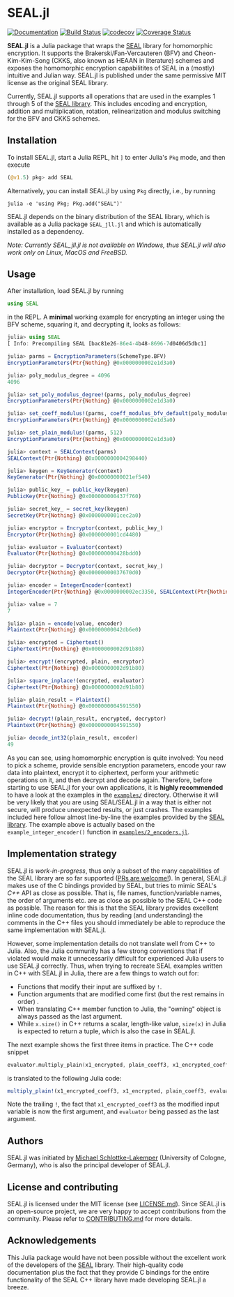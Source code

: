 # SEAL.jl

[![Documentation](https://img.shields.io/badge/docs-dev-blue.svg)](https://juliacrypto.github.io/SEAL.jl/dev)
[![Build Status](https://travis-ci.org/JuliaCrypto/SEAL.jl.svg?branch=master)](https://travis-ci.org/JuliaCrypto/SEAL.jl)
[![codecov](https://codecov.io/gh/JuliaCrypto/SEAL.jl/branch/master/graph/badge.svg?token=CCJ4EO3HW8)](https://codecov.io/gh/JuliaCrypto/SEAL.jl)
[![Coverage Status](https://coveralls.io/repos/github/JuliaCrypto/SEAL.jl/badge.svg?branch=master)](https://coveralls.io/github/JuliaCrypto/SEAL.jl?branch=master)

**SEAL.jl** is a Julia package that wraps the
[SEAL](https://github.com/microsoft/SEAL) library for homomorphic encryption. It
supports the Brakerski/Fan-Vercauteren (BFV) and Cheon-Kim-Kim-Song (CKKS, also
known as HEAAN in literature) schemes and exposes the homomorphic encryption
capabilitites of SEAL in a (mostly) intuitive and Julian way. SEAL.jl is
published under the same permissive MIT license as the original SEAL library.

Currently, SEAL.jl supports all operations that are used in the examples 1
through 5 of the
[SEAL library](https://github.com/microsoft/SEAL/tree/master/native/examples).
This includes encoding and encryption, addition and multiplication, rotation,
relinearization and modulus switching for the BFV and CKKS schemes.


## Installation
To install SEAL.jl, start a Julia REPL, hit `]` to enter Julia's `Pkg` mode, and
then execute
```julia
(@v1.5) pkg> add SEAL
```
Alternatively, you can install SEAL.jl by using `Pkg` directly, i.e., by running
```shell
julia -e 'using Pkg; Pkg.add("SEAL")'
```
SEAL.jl depends on the binary distribution of the SEAL library, which is
available as a Julia package `SEAL_jll.jl` and which is automatically installed
as a dependency.

*Note: Currently SEAL_jll.jl is not available on Windows, thus SEAL.jl will also
work only on Linux, MacOS and FreeBSD.*


## Usage
After installation, load SEAL.jl by running
```julia
using SEAL
```
in the REPL. A **minimal** working example for encrypting an integer using the BFV
scheme, squaring it, and decrypting it, looks as follows:
```julia
julia> using SEAL
[ Info: Precompiling SEAL [bac81e26-86e4-4b48-8696-7d0406d5dbc1]

julia> parms = EncryptionParameters(SchemeType.BFV)
EncryptionParameters(Ptr{Nothing} @0x0000000002e1d3a0)

julia> poly_modulus_degree = 4096
4096

julia> set_poly_modulus_degree!(parms, poly_modulus_degree)
EncryptionParameters(Ptr{Nothing} @0x0000000002e1d3a0)

julia> set_coeff_modulus!(parms, coeff_modulus_bfv_default(poly_modulus_degree))
EncryptionParameters(Ptr{Nothing} @0x0000000002e1d3a0)

julia> set_plain_modulus!(parms, 512)
EncryptionParameters(Ptr{Nothing} @0x0000000002e1d3a0)

julia> context = SEALContext(parms)
SEALContext(Ptr{Nothing} @0x0000000004298440)

julia> keygen = KeyGenerator(context)
KeyGenerator(Ptr{Nothing} @0x00000000021ef540)

julia> public_key_ = public_key(keygen)
PublicKey(Ptr{Nothing} @0x000000000437f760)

julia> secret_key_ = secret_key(keygen)
SecretKey(Ptr{Nothing} @0x0000000001cec2a0)

julia> encryptor = Encryptor(context, public_key_)
Encryptor(Ptr{Nothing} @0x0000000001cd4480)

julia> evaluator = Evaluator(context)
Evaluator(Ptr{Nothing} @0x000000000428bdd0)

julia> decryptor = Decryptor(context, secret_key_)
Decryptor(Ptr{Nothing} @0x00000000037670d0)

julia> encoder = IntegerEncoder(context)
IntegerEncoder(Ptr{Nothing} @0x0000000002ec3350, SEALContext(Ptr{Nothing} @0x0000000004298440))

julia> value = 7
7

julia> plain = encode(value, encoder)
Plaintext(Ptr{Nothing} @0x00000000042db6e0)

julia> encrypted = Ciphertext()
Ciphertext(Ptr{Nothing} @0x0000000002d91b80)

julia> encrypt!(encrypted, plain, encryptor)
Ciphertext(Ptr{Nothing} @0x0000000002d91b80)

julia> square_inplace!(encrypted, evaluator)
Ciphertext(Ptr{Nothing} @0x0000000002d91b80)

julia> plain_result = Plaintext()
Plaintext(Ptr{Nothing} @0x0000000004591550)

julia> decrypt!(plain_result, encrypted, decryptor)
Plaintext(Ptr{Nothing} @0x0000000004591550)

julia> decode_int32(plain_result, encoder)
49
```

As you can see, using homomorphic encryption is quite involved: You need to pick
a scheme, provide sensible encryption parameters, encode your raw data into
plaintext, encrypt it to ciphertext, perform your arithmetic operations on it,
and then decrypt and decode again.  Therefore, before starting to use SEAL.jl
for your own applications, it is **highly recommended** to have a look at the
examples in the
[`examples/`](examples/)
directory. Otherwise it will be very likely that you are using SEAL/SEAL.jl in a
way that is either not secure, will produce unexpected results, or just crashes.
The examples included here follow almost line-by-line the examples provided by
the
[SEAL library](https://github.com/microsoft/SEAL/tree/master/native/examples).
The example above is actually based on the `example_integer_encoder()` function
in
[`examples/2_encoders.jl`](examples/2_encoders.jl).


## Implementation strategy

SEAL.jl is *work-in-progress*, thus only a subset of the many capabilities of
the SEAL library are so far supported ([PRs are welcome!](CONTRIBUTING.md)). In
general, SEAL.jl makes use of the C bindings provided by SEAL, but tries to
mimic SEAL's *C++* API as close as possible. That is, file names,
function/variable names, the order of arguments etc. are as close as
possible to the SEAL C++ code as possible. The reason for this is that the SEAL
library provides excellent inline code documentation, thus by reading (and
understanding) the comments in the C++ files you should immediately be able to
reproduce the same implementation with SEAL.jl.

However, some implementation details do not translate well from C++ to
Julia. Also, the Julia community has a few strong conventions that if violated
would make it unnecessarily difficult for experienced Julia users to use SEAL.jl
correctly. Thus, when trying to recreate SEAL examples written in C++ with
SEAL.jl in Julia, there are a few things to watch out for:

* Functions that modify their input are suffixed by `!`.
* Function arguments that are modified come first (but the rest remains in
  order) .
* When translating C++ member function to Julia, the "owning" object is always
  passed as the last argument.
* While `x.size()` in C++ returns a scalar, length-like value, `size(x)` in
  Julia is expected to return a tuple, which is also the case in SEAL.jl.

The next example shows the first three items in practice. The C++ code
snippet
```c++
evaluator.multiply_plain(x1_encrypted, plain_coeff3, x1_encrypted_coeff3);
```
is translated to the following Julia code:
```julia
multiply_plain!(x1_encrypted_coeff3, x1_encrypted, plain_coeff3, evaluator)
```
Note the trailing `!`, the fact that `x1_encrypted_coeff3` as the modified input
variable is now the first argument, and `evaluator` being passed as the last
argument.


## Authors
SEAL.jl was initiated by
[Michael Schlottke-Lakemper](https://www.mi.uni-koeln.de/NumSim/schlottke-lakemper)
(University of Cologne, Germany), who is also the principal developer of
SEAL.jl.


## License and contributing
SEAL.jl is licensed under the MIT license (see [LICENSE.md](LICENSE.md)). Since SEAL.jl is
an open-source project, we are very happy to accept contributions from the
community. Please refer to [CONTRIBUTING.md](CONTRIBUTING.md) for more details.


## Acknowledgements
This Julia package would have not been possible without the excellent work of
the developers of the [SEAL](https://github.com/microsoft/SEAL) library. Their
high-quality code documentation plus the fact that they provide C bindings for
the entire functionality of the SEAL C++ library have made developing SEAL.jl
a breeze.
